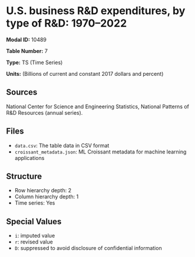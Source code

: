 # U.S. business R&D expenditures, by type of R&D: 1970–2022

**Modal ID:** 10489

**Table Number:** 7

**Type:** TS (Time Series)

**Units:** (Billions of current and constant 2017 dollars and percent)

## Sources

National Center for Science and Engineering Statistics, National Patterns of R&D Resources (annual series).

## Files

- `data.csv`: The table data in CSV format
- `croissant_metadata.json`: ML Croissant metadata for machine learning applications

## Structure

- Row hierarchy depth: 2
- Column hierarchy depth: 1
- Time series: Yes

## Special Values

- `i`: imputed value
- `r`: revised value
- `D`: suppressed to avoid disclosure of confidential information
